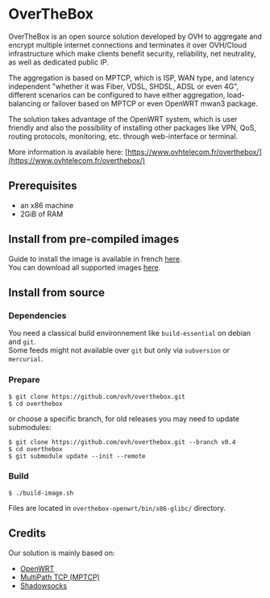 # OverTheBox

OverTheBox is an open source solution developed by OVH to aggregate and encrypt multiple internet connections and terminates it over OVH/Cloud infrastructure which make clients benefit security, reliability, net neutrality, as well as dedicated public IP.

The aggregation is based on MPTCP, which is ISP, WAN type, and latency independent "whether it was Fiber, VDSL, SHDSL, ADSL or even 4G", different scenarios can be configured to have either aggregation, load-balancing or failover based on MPTCP or even OpenWRT mwan3 package.

The solution takes advantage of the OpenWRT system, which is user friendly and also the possibility of installing other packages like VPN, QoS, routing protocols, monitoring, etc. through web-interface or terminal.


More information is available here:
[https://www.ovhtelecom.fr/overthebox/](https://www.ovhtelecom.fr/overthebox/)


## Prerequisites

* an x86 machine
* 2GiB of RAM


## Install from pre-compiled images

Guide to install the image is available in french [here](https://www.ovhtelecom.fr/overthebox/guides.xml).  
You can download all supported images [here](http://downloads.overthebox.ovh/trunk/x86/64/).


## Install from source

### Dependencies

You need a classical build environnement like `build-essential` on debian and `git`.  
Some feeds might not available over `git` but only via `subversion` or `mercurial`.

### Prepare

```shell
$ git clone https://github.com/ovh/overthebox.git
$ cd overthebox
```

or choose a specific branch, for old releases you may need to update submodules:

```shell
$ git clone https://github.com/ovh/overthebox.git --branch v0.4
$ cd overthebox
$ git submodule update --init --remote
```


### Build

```shell
$ ./build-image.sh
```
Files are located in `overthebox-openwrt/bin/x86-glibc/` directory.


## Credits

Our solution is mainly based on:

* [OpenWRT](https://openwrt.org)
* [MultiPath TCP (MPTCP)](https://multipath-tcp.org)
* [Shadowsocks](https://shadowsocks.org)
